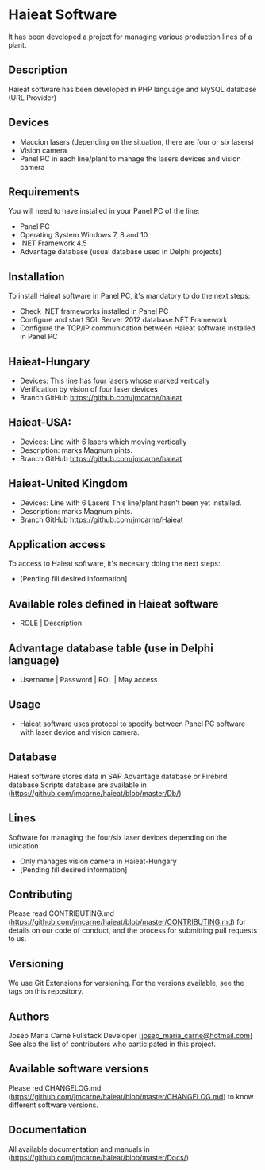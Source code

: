 # Haieat Software
It has been developed a project for managing various production lines of a plant.

##	Description
Haieat software has been developed in PHP language and MySQL database (URL Provider)

##	Devices
*	Maccion lasers (depending on the situation, there are four or six lasers)
*	Vision camera
*	Panel PC in each line/plant to manage the lasers devices and vision camera

##  Requirements
You will need to have installed in your Panel PC of the line:
*	Panel PC
*	Operating System Windows 7, 8 and 10
*	.NET Framework 4.5
*	Advantage database (usual database used in Delphi projects)

##  Installation
To install Haieat software in Panel PC, it's mandatory to do the next steps:
*   Check .NET frameworks installed in Panel PC
*   Configure and start SQL Server 2012 database.NET Framework
*   Configure the TCP/IP communication between Haieat software installed in Panel PC

##  Haieat-Hungary
*	Devices: This line has four lasers whose marked vertically
*	Verification by vision of four laser devices
*	Branch GitHub https://github.com/jmcarne/haieat

##	Haieat-USA:
*	Devices: Line with 6 lasers which moving vertically
*	Description: marks Magnum pints.
*	Branch GitHub https://github.com/jmcarne/haieat

##	Haieat-United Kingdom
*	Devices: Line with 6 Lasers  This line/plant hasn't been yet installed.
*	Description: marks Magnum pints.
*	Branch GitHub https://github.com/jmcarne/Haieat

## 	Application access
To access to Haieat software, it's necesary doing the next steps:
*   [Pending fill desired information]  

## Available roles defined in Haieat software
*	ROLE | Description

## Advantage database table  (use in Delphi language)
* 	Username | Password | ROL  | May access

## Usage
*	Haieat software uses protocol to specify between Panel PC software with laser device and vision camera.

## Database
Haieat software stores data in SAP Advantage database or Firebird database
Scripts database are available in (https://github.com/jmcarne/haieat/blob/master/Db/) 

## Lines
Software for managing the four/six laser devices depending on the ubication 
*  Only manages vision camera in Haieat-Hungary
* [Pending fill desired information]

## Contributing
Please read CONTRIBUTING.md (https://github.com/jmcarne/haieat/blob/master/CONTRIBUTING.md) for details on our code of conduct, and the process for submitting pull requests to us.

## Versioning
We use Git Extensions for versioning. For the versions available, see the tags on this repository.

## Authors
Josep Maria Carné		Fullstack Developer			  [josep_maria_carne@hotmail.com]
See also the list of contributors who participated in this project.

## Available software versions
Please red CHANGELOG.md (https://github.com/jmcarne/haieat/blob/master/CHANGELOG.md) to know different software versions.

## Documentation
All available documentation and manuals in (https://github.com/jmcarne/haieat/blob/master/Docs/)
